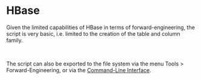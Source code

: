 # HBase

Given the limited capabilities of HBase in terms of forward-engineering, the script is very basic, i.e. limited to the creation of the table and column family.

&nbsp;

The script can also be exported to the file system via the menu Tools \> Forward-Engineering, or via the [Command-Line Interface](<CommandLineInterface.md>).

